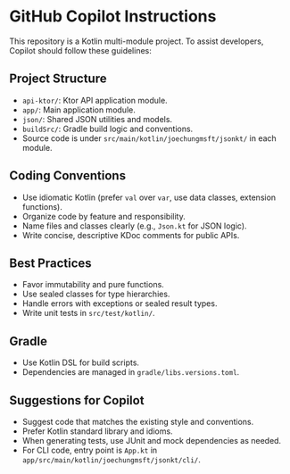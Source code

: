 # GitHub Copilot Instructions

This repository is a Kotlin multi-module project. To assist developers, Copilot should follow these guidelines:

## Project Structure

- `api-ktor/`: Ktor API application module.
- `app/`: Main application module.
- `json/`: Shared JSON utilities and models.
- `buildSrc/`: Gradle build logic and conventions.
- Source code is under `src/main/kotlin/joechungmsft/jsonkt/` in each module.

## Coding Conventions

- Use idiomatic Kotlin (prefer `val` over `var`, use data classes, extension functions).
- Organize code by feature and responsibility.
- Name files and classes clearly (e.g., `Json.kt` for JSON logic).
- Write concise, descriptive KDoc comments for public APIs.

## Best Practices

- Favor immutability and pure functions.
- Use sealed classes for type hierarchies.
- Handle errors with exceptions or sealed result types.
- Write unit tests in `src/test/kotlin/`.

## Gradle

- Use Kotlin DSL for build scripts.
- Dependencies are managed in `gradle/libs.versions.toml`.

## Suggestions for Copilot

- Suggest code that matches the existing style and conventions.
- Prefer Kotlin standard library and idioms.
- When generating tests, use JUnit and mock dependencies as needed.
- For CLI code, entry point is `App.kt` in `app/src/main/kotlin/joechungmsft/jsonkt/cli/`.
